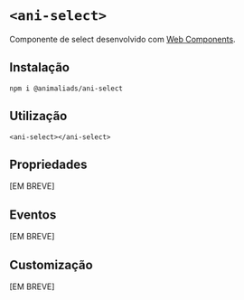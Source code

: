 # `<ani-select>`

Componente de select desenvolvido com [Web Components](https://developer.mozilla.org/pt-BR/docs/Web/Web_Components).

## Instalação

```
npm i @animaliads/ani-select
```

## Utilização

```
<ani-select></ani-select>
```

## Propriedades

[EM BREVE]

## Eventos

[EM BREVE]

## Customização

[EM BREVE]
